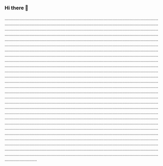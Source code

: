 ### Hi there 👋

..............................................................................................................................................................................................................................................................................................................................................................................................................................................................................................................................................................................................................................................................................................................................................................................................................................................................................................................................................................................................................................................................................................................................................................................................................................................................................................................................................................................................................................................................................................................................................................................................................................................................................................................................................................................................................................................................................................................................................................................................................................................................................................................................................................................................................................................................................................................................................................................................................................................................................................................................................................................................................................................................................................................................................................................................................................................................................................................................................................................................................................................................................................................................................................................................................................................................................................................................................................................................................................................................................................................